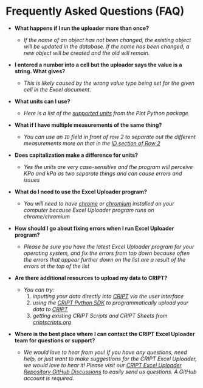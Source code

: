 # Frequently Asked Questions (FAQ)


* **What happens if I run the uploader more than once?**
    * _If the name of an object has not been changed, the existing object will be updated in the database. If the name has been changed, a new object will be created and the old will remain._

* **I entered a number into a cell but the uploader says the value is a string. What gives?**
    * _This is likely caused by the wrong value type being set for the given cell in the Excel document._

* **What units can I use?**
    * _Here is a list of the <a href="https://github.com/hgrecco/pint/blob/master/pint/default_en.txt" target="_blank">supported units</a> from the Pint Python package._

* **What if I have multiple measurements of the same thing?**
    * _You can use an `ID` field in front of row 2 to separate out the different measurements more on that in
    the <a href="excel_rows/#id-optional" target="_blank">ID section of Row 2</a>_

* **Does capitalization make a difference for units?**
    * _Yes the units are very case-sensitive and the program will perceive KPa and kPa as two separate things and can cause errors and issues_

* **What do I need to use the Excel Uploader program?**
    * _You will need to have <a href="https://www.google.com/chrome/" target="_blank">chrome</a> or <a href="https://www.chromium.org/getting-involved/download-chromium/" target="_blank">chromium</a> installed on your computer because Excel Uploader program runs on chrome/chromium_

* **How should I go about fixing errors when I run Excel Uploader program?**
    * _Please be sure you have the latest Excel Uploader program for your operating system, and fix the errors from top down because often the errors that appear further down on the list are a result of the errors at the top of the list_ 

* **Are there additional resources to upload my data to CRIPT?**
    * _You can try:_
        1. _inputting your data directly into [CRIPT](https://criptapp.org) via the user interface_
        2. _using the [CRIPT Python SDK](https://pypi.org/project/cript/) to programmatically upload your data to [CRIPT](https://criptapp.org)_
        3. _getting existing CRIPT Scripts and CRIPT Sheets from [criptscripts.org](https://criptscripts.org)_

* **Where is the best place where I can contact the CRIPT Excel Uploader team for questions or support?**
    * _We would love to hear from you! If you have any questions, need help, or just want to make suggestions for the CRIPT Excel Uploader, we would love to hear it! Please visit our [CRIPT Excel Uploader Repository GitHub Discussions](https://github.com/C-Accel-CRIPT/cript-excel-uploader/discussions) to easily send us questions. A GitHub account is required._
